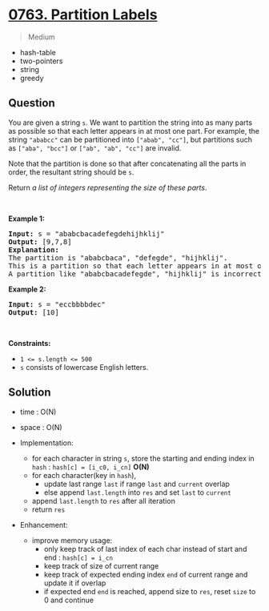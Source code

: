 # [0763. Partition Labels](https://leetcode.com/problems/partition-labels)


> Medium

- hash-table
- two-pointers
- string
- greedy



## Question


<p>You are given a string <code>s</code>. We want to partition the string into as many parts as possible so that each letter appears in at most one part. For example, the string <code>&quot;ababcc&quot;</code> can be partitioned into <code>[&quot;abab&quot;, &quot;cc&quot;]</code>, but partitions such as <code>[&quot;aba&quot;, &quot;bcc&quot;]</code> or <code>[&quot;ab&quot;, &quot;ab&quot;, &quot;cc&quot;]</code> are invalid.</p>

<p>Note that the partition is done so that after concatenating all the parts in order, the resultant string should be <code>s</code>.</p>

<p>Return <em>a list of integers representing the size of these parts</em>.</p>

<p>&nbsp;</p>
<p><strong class="example">Example 1:</strong></p>

<pre>
<strong>Input:</strong> s = &quot;ababcbacadefegdehijhklij&quot;
<strong>Output:</strong> [9,7,8]
<strong>Explanation:</strong>
The partition is &quot;ababcbaca&quot;, &quot;defegde&quot;, &quot;hijhklij&quot;.
This is a partition so that each letter appears in at most one part.
A partition like &quot;ababcbacadefegde&quot;, &quot;hijhklij&quot; is incorrect, because it splits s into less parts.
</pre>

<p><strong class="example">Example 2:</strong></p>

<pre>
<strong>Input:</strong> s = &quot;eccbbbbdec&quot;
<strong>Output:</strong> [10]
</pre>

<p>&nbsp;</p>
<p><strong>Constraints:</strong></p>

<ul>
	<li><code>1 &lt;= s.length &lt;= 500</code></li>
	<li><code>s</code> consists of lowercase English letters.</li>
</ul>



## Solution

- time  : O(N)
- space : O(N)

- Implementation:
	- for each character in string `s`, store the starting and ending index in `hash` : `hash[c] = [i_c0, i_cn]` **O(N)**
	- for each character(key in `hash`), 
		- update last range `last` if range `last` and `current` overlap
		- else append `last.length` into `res` and set `last` to `current`
	- append `last.length` to `res` after all iteration
	- return `res`

- Enhancement:
	- improve memory usage:
		- only keep track of last index of each char instead of start and end : `hash[c] = i_cn`
		- keep track of size of current range
		- keep track of expected ending index `end` of current range and update it if overlap
		- if expected end `end` is reached, append size to `res`, reset `size` to 0 and continue
